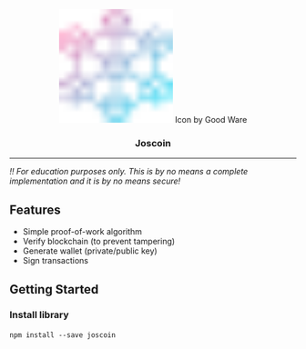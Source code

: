 <p align="center">
  <a href="" rel="noopener">
 <img width=200px height=200px src="assets/blockchain.png" alt="Project logo"></a>
 Icon by Good Ware
</p>

<h3 align="center">Joscoin</h3>

---

*!! For education purposes only. This is by no means a complete implementation and it is by no means secure!*

## Features

* Simple proof-of-work algorithm
* Verify blockchain (to prevent tampering)
* Generate wallet (private/public key)
* Sign transactions

## Getting Started <a name = "getting_started"></a>

### Install library
```
npm install --save joscoin
```